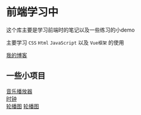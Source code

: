 # 前端学习中

这个库主要是学习前端时的笔记以及一些练习的小demo

主要学习 `CSS` `Html`  `JavaScript` 以及 `Vue框架` 的使用

[我的博客](https://jwxhhxx.github.io)  

## 一些小项目

[音乐播放器]( https://jwxhhxx.github.io/learngit/音乐播放器/index.html)  
[时钟]( https://jwxhhxx.github.io/learngit/时钟/clock.html)  
[轮播图]( https://jwxhhxx.github.io/learngit/day2/lunbotu.html)
[轮播图]( https://jwxhhxx.github.io/learngit/简易小画板/index.html)
